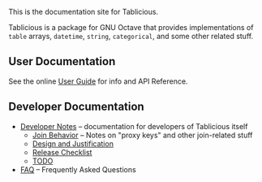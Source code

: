 This is the documentation site for Tablicious.

Tablicious is a package for GNU Octave that provides implementations of `table` arrays, `datetime`, `string`, `categorical`, and some other related stuff.

## User Documentation

See the online [User Guide](user-guide/html/index.html) for info and API Reference.

## Developer Documentation

* [Developer Notes](Developer-Notes.html) – documentation for developers of Tablicious itself
  * [Join Behavior](Join-Behavior.html) – Notes on "proxy keys" and other join-related stuff
  * [Design and Justification](Design-and-Justification.html)
  * [Release Checklist](Release-Checklist.html)
  * [TODO](TODO.html)
* [FAQ](FAQ.html) – Frequently Asked Questions
